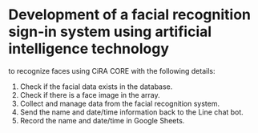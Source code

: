 # Development of a facial recognition sign-in system using artificial intelligence technology

to recognize faces using CiRA CORE with the following details:
1. Check if the facial data exists in the database.
2. Check if there is a face image in the array.
3. Collect and manage data from the facial recognition system.
4. Send the name and date/time information back to the Line chat bot.
5. Record the name and date/time in Google Sheets.

